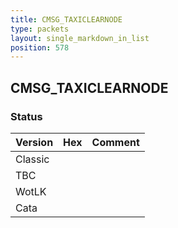 ```yaml
---
title: CMSG_TAXICLEARNODE
type: packets
layout: single_markdown_in_list
position: 578
---
```


## CMSG_TAXICLEARNODE

### Status

Version | Hex | Comment
---------- | ---------- | ---------- 
Classic |  |  
TBC |  |  
WotLK |  |  
Cata |  |  
